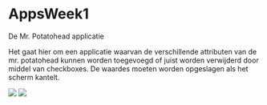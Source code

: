 # AppsWeek1
De Mr. Potatohead applicatie

Het gaat hier om een applicatie waarvan de verschillende attributen van de mr. potatohead kunnen worden toegevoegd of juist worden verwijderd door middel van checkboxes. De waardes moeten worden opgeslagen als het scherm kantelt.

<img src="https://i.postimg.cc/vH7B4WzV/Screenshot-20181102-133940-1.png">
<img src="https://i.postimg.cc/zGPxKRDJ/Screenshot-20181102-123701.png">
